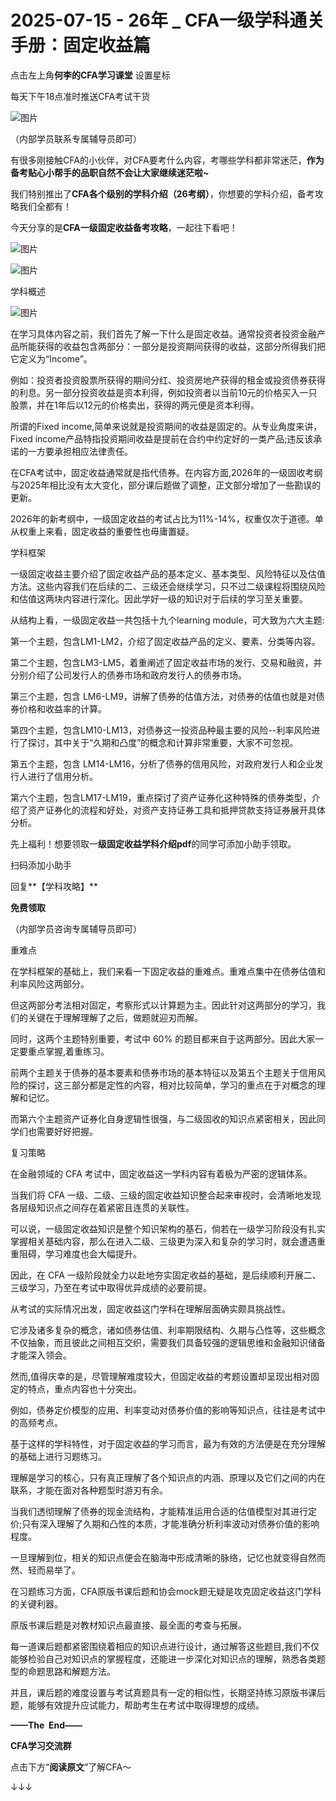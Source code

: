 # 2025-07-15 - 26年 _ CFA一级学科通关手册：固定收益篇

点击左上角**何李的CFA学习课堂** 设置星标

每天下午18点准时推送CFA考试干货

![图片](https://mmbiz.qpic.cn/mmbiz_png/X893I6ibJ7AMibTGPNF5eBQNibSRykX50tibicKNB8ZgruBMjArP63WjKccfwr4BlZKE9d3Oqepr70sTRT3XiatW7LicQ/640?wx_fmt=png&from=appmsg&randomid=zjf66z6a&tp=webp&wxfrom=5&wx_lazy=1)

（内部学员联系专属辅导员即可）

有很多刚接触CFA的小伙伴，对CFA要考什么内容，考哪些学科都非常迷茫，**作为备考贴心小帮手的品职自然不会让大家继续迷茫啦~**

我们特别推出了**CFA各个级别的学科介绍（26考纲）**，你想要的学科介绍，备考攻略我们全都有！

今天分享的是**CFA一级固定收益备考攻略**，一起往下看吧！

![图片](https://mmbiz.qpic.cn/mmbiz_png/icKqSso1xFnCKswBibrQ5PdkszaVbjF6MQk9qwoyKs5vEfWnj6EZrQfDIj4zly4FSlwdrFwbP6c1ezsjzWWNajXg/640?randomid=tp1khu1f&tp=webp&wxfrom=5&wx_lazy=1)

![图片](https://mmbiz.qpic.cn/mmbiz_png/icKqSso1xFnCKswBibrQ5PdkszaVbjF6MQ7ls7kkqBg5TxqzzibRG4Ukf0urq3nRWIQqZ62MxhpDvENtH04fdARtg/640?randomid=cn52dujb&tp=webp&wxfrom=5&wx_lazy=1)

学科概述

![图片](https://mmbiz.qpic.cn/mmbiz_png/ibOfZAXfkqIz0PYmkyNblWibzfnOaZy5DiaNknXDIW1lFQ3a86GwzDHHVEibzF1YhcgUiaN8WicxfqE12Jd3Ruutj6IQ/640?randomid=podq1hmz&tp=webp&wxfrom=5&wx_lazy=1)

在学习具体内容之前，我们首先了解一下什么是固定收益。通常投资者投资金融产品所能获得的收益包含两部分：一部分是投资期间获得的收益，这部分所得我们把它定义为“Income”。

例如：投资者投资股票所获得的期间分红、投资房地产获得的租金或投资债券获得的利息。另一部分投资收益是资本利得，例如投资者以当前10元的价格买入一只股票，并在1年后以12元的价格卖出，获得的两元便是资本利得。

所谓的Fixed income,简单来说就是投资期间的收益是固定的。从专业角度来讲，Fixed income产品特指投资期间收益是提前在合约中约定好的一类产品;违反该承诺的一方要承担相应法律责任。

在CFA考试中，固定收益通常就是指代债券。在内容方面,2026年的一级固收考纲与2025年相比没有太大变化，部分课后题做了调整，正文部分增加了一些勘误的更新。

2026年的新考纲中，一级固定收益的考试占比为11%-14%，权重仅次于道德。单从权重上来看，固定收益的重要性也毋庸置疑。



学科框架


一级固定收益主要介绍了固定收益产品的基本定义、基本类型、风险特征以及估值方法。这些内容我们在后续的二、三级还会继续学习，只不过二级课程将围绕风险和估值这两块内容进行深化。因此学好一级的知识对于后续的学习至关重要。

从结构上看，一级固定收益一共包括十九个learning module，可大致为六大主题:

第一个主题，包含LM1-LM2，介绍了固定收益产品的定义、要素、分类等内容。

第二个主题，包含LM3-LM5，着重阐述了固定收益市场的发行、交易和融资，并分别介绍了公司发行人的债券市场和政府发行人的债券市场。

第三个主题，包含 LM6-LM9，讲解了债券的估值方法，对债券的估值也就是对债券价格和收益率的计算。

第四个主题，包含LM10-LM13，对债券这一投资品种最主要的风险--利率风险进行了探讨，其中关于“久期和凸度”的概念和计算非常重要，大家不可忽视。

第五个主题，包含 LM14-LM16，分析了债券的信用风险，对政府发行人和企业发行人进行了信用分析。

第六个主题，包含LM17-LM19，重点探讨了资产证券化这种特殊的债券类型，介绍了资产证券化的流程和好处，对资产支持证券工具和抵押贷款支持证券展开具体分析。

先上福利！想要领取一**级固定收益****学科介绍pdf******的同学可添加小助手领取。


扫码添加小助手

回复**【学科攻略】**

**免费领取**


（内部学员咨询专属辅导员即可）



重难点


在学科框架的基础上，我们来看一下固定收益的重难点。重难点集中在债券估值和利率风险这两部分。



但这两部分考法相对固定，考察形式以计算题为主。因此针对这两部分的学习，我们的关键在于理解理解了之后，做题就迎刃而解。

同时，这两个主题特别重要，考试中 60% 的题目都来自于这两部分。因此大家一定要重点掌握,着重练习。

前两个主题关于债券的基本要素和债券市场的基本特征以及第五个主题关于信用风险的探讨，这三部分都是定性的内容，相对比较简单，学习的重点在于对概念的理解和记忆。

而第六个主题资产证券化自身逻辑性很强，与二级固收的知识点紧密相关，因此同学们也需要好好把握。




复习策略


在金融领域的 CFA 考试中，固定收益这一学科内容有着极为严密的逻辑体系。

当我们将 CFA 一级、二级、三级的固定收益知识整合起来审视时，会清晰地发现各层级知识点之间存在着紧密且连贯的关联性。

可以说，一级固定收益知识是整个知识架构的基石，倘若在一级学习阶段没有扎实掌握相关基础内容，那么在进入二级、三级更为深入和复杂的学习时，就会遭遇重重阻碍，学习难度也会大幅提升。

因此，在 CFA 一级阶段就全力以赴地夯实固定收益的基础，是后续顺利开展二、三级学习，乃至在考试中取得优异成绩的必要前提。

从考试的实际情况出发，固定收益这门学科在理解层面确实颇具挑战性。

它涉及诸多复杂的概念，诸如债券估值、利率期限结构、久期与凸性等，这些概念不仅抽象，而且彼此之间相互交织，需要我们具备较强的逻辑思维和金融知识储备才能深入领会。

然而,值得庆幸的是，尽管理解难度较大，但固定收益的考题设置却呈现出相对固定的特点，重点内容也十分突出。

例如，债券定价模型的应用、利率变动对债券价值的影响等知识点，往往是考试中的高频考点。

基于这样的学科特性，对于固定收益的学习而言，最为有效的方法便是在充分理解的基础上进行习题练习。

理解是学习的核心，只有真正理解了各个知识点的内涵、原理以及它们之间的内在联系，才能在面对各种题型时游刃有余。

当我们透彻理解了债券的现金流结构，才能精准运用合适的估值模型对其进行定价;只有深入理解了久期和凸性的本质，才能准确分析利率波动对债券价值的影响程度。

一旦理解到位，相关的知识点便会在脑海中形成清晰的脉络，记忆也就变得自然而然、轻而易举了。


在习题练习方面，CFA原版书课后题和协会mock题无疑是攻克固定收益这门学科的关键利器。

原版书课后题是对教材知识点最直接、最全面的考查与拓展。

每一道课后题都紧密围绕着相应的知识点进行设计，通过解答这些题目,我们不仅能够检验自己对知识点的掌握程度，还能进一步深化对知识点的理解，熟悉各类题型的命题思路和解题方法。

并且，课后题的难度设置与考试真题具有一定的相似性，长期坚持练习原版书课后题，能够有效提升应试能力，帮助考生在考试中取得理想的成绩。

**——The  End——**

**CFA学习交流群**


点击下方“**阅读原文**”了解CFA～

↓↓↓
